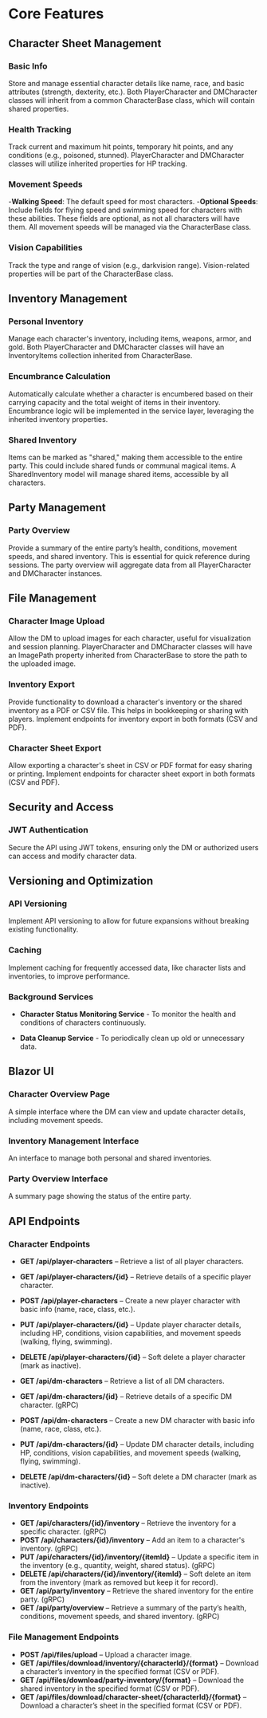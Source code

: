 # Core Features

## Character Sheet Management

### Basic Info

Store and manage essential character details like name, race, and basic attributes (strength, dexterity, etc.).
Both PlayerCharacter and DMCharacter classes will inherit from a common CharacterBase class, which will contain shared properties.

### Health Tracking

Track current and maximum hit points, temporary hit points, and any conditions (e.g., poisoned, stunned).
PlayerCharacter and DMCharacter classes will utilize inherited properties for HP tracking.

### Movement Speeds

-**Walking Speed**: The default speed for most characters.
-**Optional Speeds**: Include fields for flying speed and swimming speed for characters with these abilities. These fields are optional, as not all characters will have them.
All movement speeds will be managed via the CharacterBase class.

### Vision Capabilities

Track the type and range of vision (e.g., darkvision range).
Vision-related properties will be part of the CharacterBase class.

## Inventory Management

### Personal Inventory

Manage each character's inventory, including items, weapons, armor, and gold.
Both PlayerCharacter and DMCharacter classes will have an InventoryItems collection inherited from CharacterBase.

### Encumbrance Calculation

Automatically calculate whether a character is encumbered based on their carrying capacity and the total weight of items in their inventory.
Encumbrance logic will be implemented in the service layer, leveraging the inherited inventory properties.

### Shared Inventory

Items can be marked as "shared," making them accessible to the entire party. This could include shared funds or communal magical items.
A SharedInventory model will manage shared items, accessible by all characters.

## Party Management

### Party Overview

Provide a summary of the entire party’s health, conditions, movement speeds, and shared inventory. This is essential for quick reference during sessions.
The party overview will aggregate data from all PlayerCharacter and DMCharacter instances.

## File Management

### Character Image Upload

Allow the DM to upload images for each character, useful for visualization and session planning.
PlayerCharacter and DMCharacter classes will have an ImagePath property inherited from CharacterBase to store the path to the uploaded image.

### Inventory Export

Provide functionality to download a character's inventory or the shared inventory as a PDF or CSV file. This helps in bookkeeping or sharing with players.
Implement endpoints for inventory export in both formats (CSV and PDF).

### Character Sheet Export

Allow exporting a character's sheet in CSV or PDF format for easy sharing or printing.
Implement endpoints for character sheet export in both formats (CSV and PDF).

## Security and Access

### JWT Authentication

Secure the API using JWT tokens, ensuring only the DM or authorized users can access and modify character data.

## Versioning and Optimization

### API Versioning

Implement API versioning to allow for future expansions without breaking existing functionality.

### Caching

Implement caching for frequently accessed data, like character lists and inventories, to improve performance.

### Background Services

- **Character Status Monitoring Service** - To monitor the health and conditions of characters continuously.

- **Data Cleanup Service** - To periodically clean up old or unnecessary data.

## Blazor UI

### Character Overview Page

A simple interface where the DM can view and update character details, including movement speeds.

### Inventory Management Interface

An interface to manage both personal and shared inventories.

### Party Overview Interface

A summary page showing the status of the entire party.

## API Endpoints

### Character Endpoints

- **GET /api/player-characters** – Retrieve a list of all player characters.
- **GET /api/player-characters/{id}** – Retrieve details of a specific player character.
- **POST /api/player-characters** – Create a new player character with basic info (name, race, class, etc.).
- **PUT /api/player-characters/{id}** – Update player character details, including HP, conditions, vision capabilities, and movement speeds (walking, flying, swimming).
- **DELETE /api/player-characters/{id}** – Soft delete a player character (mark as inactive).

- **GET /api/dm-characters** – Retrieve a list of all DM characters.
- **GET /api/dm-characters/{id}** – Retrieve details of a specific DM character. (gRPC)
- **POST /api/dm-characters** – Create a new DM character with basic info (name, race, class, etc.).
- **PUT /api/dm-characters/{id}** – Update DM character details, including HP, conditions, vision capabilities, and movement speeds (walking, flying, swimming).
- **DELETE /api/dm-characters/{id}** – Soft delete a DM character (mark as inactive).

### Inventory Endpoints

- **GET /api/characters/{id}/inventory** – Retrieve the inventory for a specific character. (gRPC)
- **POST /api/characters/{id}/inventory** – Add an item to a character's inventory. (gRPC)
- **PUT /api/characters/{id}/inventory/{itemId}** – Update a specific item in the inventory (e.g., quantity, weight, shared status). (gRPC)
- **DELETE /api/characters/{id}/inventory/{itemId}** – Soft delete an item from the inventory (mark as removed but keep it for record).
- **GET /api/party/inventory** – Retrieve the shared inventory for the entire party. (gRPC)
- **GET /api/party/overview** – Retrieve a summary of the party’s health, conditions, movement speeds, and shared inventory. (gRPC)

### File Management Endpoints

- **POST /api/files/upload** – Upload a character image.
- **GET /api/files/download/inventory/{characterId}/{format}** – Download a character’s inventory in the specified format (CSV or PDF).
- **GET /api/files/download/party-inventory/{format}** – Download the shared inventory in the specified format (CSV or PDF).
- **GET /api/files/download/character-sheet/{characterId}/{format}** – Download a character’s sheet in the specified format (CSV or PDF).
